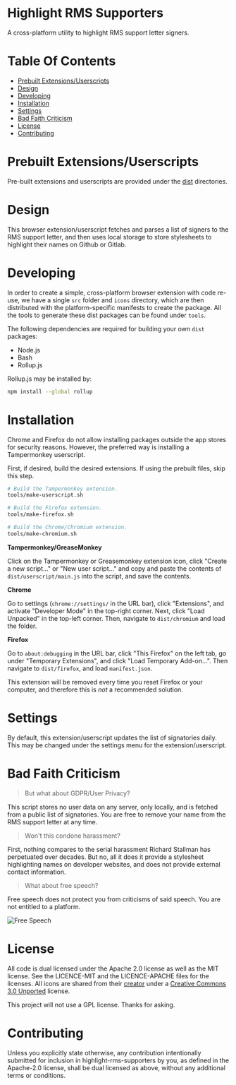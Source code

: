 # Highlight RMS Supporters
A cross-platform utility to highlight RMS support letter signers.

# Table Of Contents

- [Prebuilt Extensions/Userscripts](#prebuilt-extensionsuserscripts)
- [Design](#design)
- [Developing](#developing)
- [Installation](#installation)
- [Settings](#settings)
- [Bad Faith Criticism](#bad-faith-criticism)
- [License](#license)
- [Contributing](#contributing)

# Prebuilt Extensions/Userscripts

Pre-built extensions and userscripts are provided under the [dist](/dist) directories. 

# Design

This browser extension/userscript fetches and parses a list of signers to the RMS support letter, and then uses local storage to store stylesheets to highlight their names on Github or Gitlab. 

# Developing

In order to create a simple, cross-platform browser extension with code re-use, we have a single `src` folder and `icons` directory, which are then distributed with the platform-specific manifests to create the package. All the tools to generate these dist packages can be found under `tools`.

The following dependencies are required for building your own `dist` packages:
- Node.js
- Bash
- Rollup.js

Rollup.js may be installed by:

```bash
npm install --global rollup
```

# Installation

Chrome and Firefox do not allow installing packages outside the app stores for security reasons. However, the preferred way is installing a Tampermonkey userscript.

First, if desired, build the desired extensions. If using the prebuilt files, skip this step.

```bash
# Build the Tampermonkey extension.
tools/make-userscript.sh

# Build the Firefox extension.
tools/make-firefox.sh

# Build the Chrome/Chromium extension.
tools/make-chromium.sh
```

**Tampermonkey/GreaseMonkey**

Click on the Tampermonkey or Greasemonkey extension icon, click "Create a new script..." or "New user script..." and copy and paste the contents of `dist/userscript/main.js` into the script, and save the contents.

**Chrome**

Go to settings (`chrome://settings/` in the URL bar), click "Extensions", and activate "Developer Mode" in the top-right corner. Next, click "Load Unpacked" in the top-left corner. Then, navigate to `dist/chromium` and load the folder.

**Firefox**

Go to `about:debugging` in the URL bar, click "This Firefox" on the left tab, go under "Temporary Extensions", and click "Load Temporary Add-on…". Then navigate to `dist/firefox`, and load `manifest.json`.

This extension will be removed every time you reset Firefox or your computer, and therefore this is *not* a recommended solution.

# Settings

By default, this extension/userscript updates the list of signatories daily. This may be changed under the settings menu for the extension/userscript.

# Bad Faith Criticism

> But what about GDPR/User Privacy?

This script stores no user data on any server, only locally, and is fetched from a public list of signatories. You are free to remove your name from the RMS support letter at any time.

> Won't this condone harassment?

First, nothing compares to the serial harassment Richard Stallman has perpetuated over decades. But no, all it does it provide a stylesheet highlighting names on developer websites, and does not provide external contact information.

> What about free speech?

Free speech does not protect you from criticisms of said speech. You are not entitled to a platform.

![Free Speech](https://imgs.xkcd.com/comics/free_speech.png)

# License

All code is dual licensed under the Apache 2.0 license as well as the MIT license. See the LICENCE-MIT and the LICENCE-APACHE files for the licenses. All icons are shared from their [creator](https://www.iconfinder.com/kmgdesignid) under a [Creative Commons 3.0 Unported](https://creativecommons.org/licenses/by/3.0/) license.

This project will not use a GPL license. Thanks for asking.

# Contributing

Unless you explicitly state otherwise, any contribution intentionally submitted for inclusion in highlight-rms-supporters by you, as defined in the Apache-2.0 license, shall be dual licensed as above, without any additional terms or conditions.
